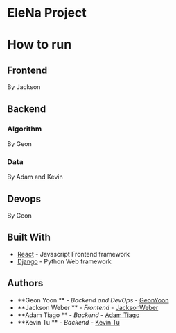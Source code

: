# EleNa Project

# How to run

## Frontend

By Jackson

## Backend

### Algorithm 

By Geon

### Data

By Adam and Kevin

## Devops

By Geon

## Built With

* [React](https://www.djangoproject.com) - Javascript Frontend framework
* [Django](https://www.djangoproject.com) - Python Web framework


## Authors

* **Geon Yoon ** - *Backend and DevOps* - [GeonYoon](https://github.com/GeonYoon)
* **Jackson Weber ** - *Frontend* - [JacksonWeber](https://github.com)
* **Adam Tiago ** - *Backend* - [Adam Tiago](https://github.com)
* **Kevin Tu ** - *Backend* - [Kevin Tu](https://github.com)